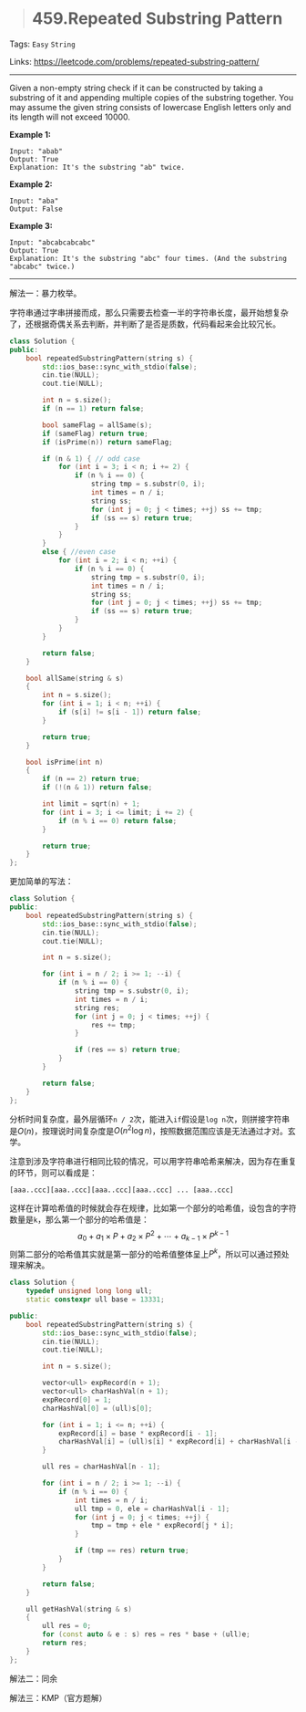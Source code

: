 > # 459.Repeated Substring Pattern

Tags: `Easy` `String`

Links: https://leetcode.com/problems/repeated-substring-pattern/

------

Given a non-empty string check if it can be constructed by taking a substring of it and appending multiple copies of the substring together. You may assume the given string consists of lowercase English letters only and its length will not exceed 10000.

 

**Example 1:**

```
Input: "abab"
Output: True
Explanation: It's the substring "ab" twice.
```

**Example 2:**

```
Input: "aba"
Output: False
```

**Example 3:**

```
Input: "abcabcabcabc"
Output: True
Explanation: It's the substring "abc" four times. (And the substring "abcabc" twice.)
```

-----

解法一：暴力枚举。

字符串通过字串拼接而成，那么只需要去检查一半的字符串长度，最开始想复杂了，还根据奇偶关系去判断，并判断了是否是质数，代码看起来会比较冗长。

```c++
class Solution {
public:
    bool repeatedSubstringPattern(string s) {
        std::ios_base::sync_with_stdio(false);
        cin.tie(NULL);
        cout.tie(NULL);

        int n = s.size();
        if (n == 1) return false;

        bool sameFlag = allSame(s);
        if (sameFlag) return true;
        if (isPrime(n)) return sameFlag;

        if (n & 1) { // odd case
        	for (int i = 3; i < n; i += 2) {
        		if (n % i == 0) {
        			string tmp = s.substr(0, i);
        			int times = n / i;
        			string ss;
        			for (int j = 0; j < times; ++j) ss += tmp;
        			if (ss == s) return true;
        		}
        	}
        }
        else { //even case
        	for (int i = 2; i < n; ++i) {
        		if (n % i == 0) {
        			string tmp = s.substr(0, i);
        			int times = n / i;
        			string ss;
        			for (int j = 0; j < times; ++j) ss += tmp;
        			if (ss == s) return true;
        		}
        	}
        }

        return false;
    }

    bool allSame(string & s)
    {
    	int n = s.size();
    	for (int i = 1; i < n; ++i) {
    		if (s[i] != s[i - 1]) return false;
    	}

    	return true;
    }

    bool isPrime(int n)
    {
    	if (n == 2) return true;
    	if (!(n & 1)) return false;

    	int limit = sqrt(n) + 1;
    	for (int i = 3; i <= limit; i += 2) {
    		if (n % i == 0) return false;
    	}

    	return true;
    }
};
```

更加简单的写法：

```c++
class Solution {
public:
    bool repeatedSubstringPattern(string s) {
        std::ios_base::sync_with_stdio(false);
        cin.tie(NULL);
        cout.tie(NULL);

        int n = s.size();

        for (int i = n / 2; i >= 1; --i) {
        	if (n % i == 0) {
        		string tmp = s.substr(0, i);
        		int times = n / i;
        		string res;
        		for (int j = 0; j < times; ++j) {
        			res += tmp;
        		}

        		if (res == s) return true;
        	}
        }

        return false;
    }
};
```

分析时间复杂度，最外层循环`n / 2`次，能进入`if`假设是`log n`次，则拼接字符串是$O(n)$，按理说时间复杂度是$O(n^2 \log n)$，按照数据范围应该是无法通过才对。玄学。

注意到涉及字符串进行相同比较的情况，可以用字符串哈希来解决，因为存在重复的环节，则可以看成是：

```
[aaa..ccc][aaa..ccc][aaa..ccc][aaa..ccc] ... [aaa..ccc]
```

这样在计算哈希值的时候就会存在规律，比如第一个部分的哈希值，设包含的字符数量是`k`，那么第一个部分的哈希值是：
$$
a_0 + a_1 \times P + a_2 \times P^2 + \cdots + a_{k - 1} \times P^{k - 1}
$$
则第二部分的哈希值其实就是第一部分的哈希值整体呈上$P^{k}$，所以可以通过预处理来解决。

```c++
class Solution {
    typedef unsigned long long ull;
    static constexpr ull base = 13331;

public:
    bool repeatedSubstringPattern(string s) {
        std::ios_base::sync_with_stdio(false);
        cin.tie(NULL);
        cout.tie(NULL);

        int n = s.size();

        vector<ull> expRecord(n + 1);
        vector<ull> charHashVal(n + 1);
        expRecord[0] = 1;
        charHashVal[0] = (ull)s[0];

        for (int i = 1; i <= n; ++i) {
            expRecord[i] = base * expRecord[i - 1];
            charHashVal[i] = (ull)s[i] * expRecord[i] + charHashVal[i - 1];
        }

        ull res = charHashVal[n - 1];

        for (int i = n / 2; i >= 1; --i) {
            if (n % i == 0) {
                int times = n / i;
                ull tmp = 0, ele = charHashVal[i - 1];
                for (int j = 0; j < times; ++j) {
                    tmp = tmp + ele * expRecord[j * i];
                }

                if (tmp == res) return true;
            }
        }

        return false;
    }

    ull getHashVal(string & s)
    {
        ull res = 0;
        for (const auto & e : s) res = res * base + (ull)e;
        return res;
    }
};
```







解法二：同余



解法三：KMP（官方题解）























